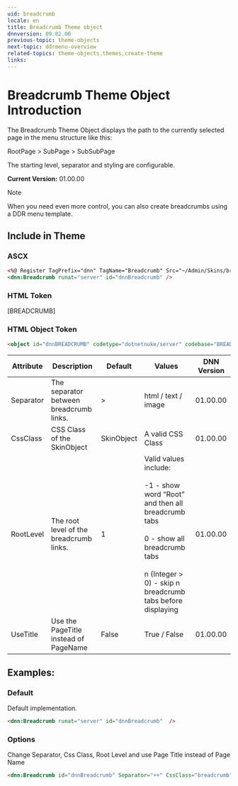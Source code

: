 ```yaml
---
uid: breadcrumb
locale: en
title: Breadcrumb Theme object
dnnversion: 09.02.00
previous-topic: theme-objects
next-topic: ddrmenu-overview
related-topics: theme-objects,themes,create-theme
links: 
---
```


# Breadcrumb Theme Object Introduction

The Breadcrumb Theme Object displays the path to the currently selected page in the menu structure like this:

RootPage > SubPage > SubSubPage

The starting level, separator and styling are configurable.

**Current Version:** 01.00.00

> [!NOTE]
> When you need even more control, you can also create breadcrumbs using a DDR menu template.

## Include in Theme

### ASCX
```html
<%@ Register TagPrefix="dnn" TagName="Breadcrumb" Src="~/Admin/Skins/breadcrumb.ascx" %>
<dnn:Breadcrumb runat="server" id="dnnBreadcrumb" />
```

### HTML Token
\[BREADCRUMB]

### HTML Object Token
``` html
<object id="dnnBREADCRUMB" codetype="dotnetnuke/server" codebase="BREADCRUMB">
```

| Attribute | Description | Default | Values | DNN Version |
| --- | --- | --- | --- | --- |
| Separator | The separator between breadcrumb links. | > | html / text / image | 01.00.00 |
| CssClass | CSS Class of the SkinObject | SkinObject | A valid CSS Class | 01.00.00 |
| RootLevel | The root level of the breadcrumb links. | 1 | Valid values include:<br /><br />-1 - show word “Root” and then all breadcrumb tabs<br /><br />0 - show all breadcrumb tabs<br /><br />n (Integer > 0) - skip n breadcrumb tabs before displaying | 01.00.00 |
| UseTitle | Use the PageTitle instead of PageName | False | True / False | 01.00.00 |

## Examples:

### Default
Default implementation.
~~~html
<dnn:Breadcrumb runat="server" id="dnnBreadcrumb"  />
~~~

### Options
Change Separator, Css Class, Root Level and use Page Title instead of Page Name
~~~html
<dnn:Breadcrumb id="dnnBreadcrumb" Separator="++" CssClass="breadcrumb" RootLevel="2" UseTitle="true"  runat="server"   />
~~~
